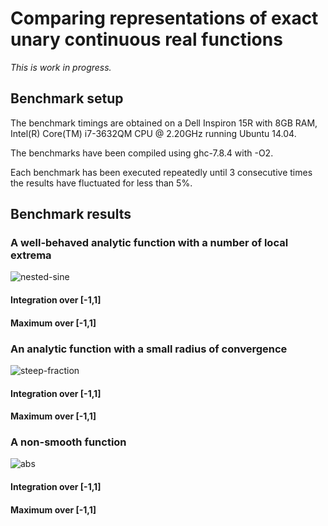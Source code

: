 # Comparing representations of exact unary continuous real functions

_This is work in progress._

## Benchmark setup

The benchmark timings are obtained on a Dell Inspiron 15R with 8GB RAM,
Intel(R) Core(TM) i7-3632QM CPU @ 2.20GHz running Ubuntu 14.04.

The benchmarks have been compiled using ghc-7.8.4 with -O2.

Each benchmark has been executed repeatedly until 3 consecutive times the results have fluctuated for less than 5%.

## Benchmark results

### A well-behaved analytic function with a number of local extrema

![nested-sine](http://latex.codecogs.com/gif.latex?\\sin(10x+\\sin(20x^2)))

#### Integration over [-1,1]

#### Maximum over [-1,1]

### An analytic function with a small radius of convergence

![steep-fraction](http://latex.codecogs.com/gif.latex?{\\frac{1}{100x^2+1}})

#### Integration over [-1,1]

#### Maximum over [-1,1]

### A non-smooth function

![abs](http://latex.codecogs.com/gif.latex?|x|)

#### Integration over [-1,1]

#### Maximum over [-1,1]
